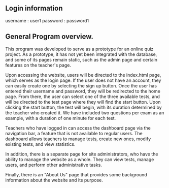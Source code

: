 ## Login information 
username : user1
password : password1

## General Program overview.

This program was developed to serve as a prototype for an online quiz project. As a prototype, it has not yet been integrated with the database, and some of its pages remain static, such as the admin page and certain features on the teacher's page.

Upon accessing the website, users will be directed to the index.html page, which serves as the login page. If the user does not have an account, they can easily create one by selecting the sign up button. Once the user has entered their username and password, they will be redirected to the home page. From there, the user can select one of the three available tests, and will be directed to the test page where they will find the start button. Upon clicking the start button, the test will begin, with its duration determined by the teacher who created it. We have included two questions per exam as an example, with a duration of one minute for each test.

Teachers who have logged in can access the dashboard page via the navigation bar, a feature that is not available to regular users. The dashboard allows teachers to manage tests, create new ones, modify existing tests, and view statistics.

In addition, there is a separate page for site administrators, who have the ability to manage the website as a whole. They can view tests, manage users, and perform other administrative tasks.

Finally, there is an "About Us" page that provides some background information about the website and its purpose.

